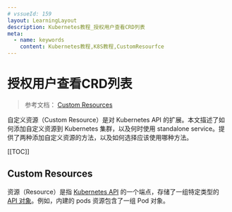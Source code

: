 ```yaml
---
# vssueId: 159
layout: LearningLayout
description: Kubernetes教程_授权用户查看CRD列表
meta:
  - name: keywords
    content: Kubernetes教程,K8S教程,CustomResourfce
---
```


# 授权用户查看CRD列表

<AdSenseTitle>

> 参考文档： [Custom Resources](https://kubernetes.io/docs/concepts/extend-kubernetes/api-extension/custom-resources/)

自定义资源（Custom Resource）是对 Kubernetes API 的扩展。本文描述了如何添加自定义资源到 Kubernetes 集群，以及何时使用 standalone service。提供了两种添加自定义资源的方法，以及如何选择应该使用哪种方法。

[[TOC]]

</AdSenseTitle>

## Custom Resources

资源（Resource）是指 [Kubernetes API](https://kubernetes.io/docs/reference/using-api/api-overview/) 的一个端点，存储了一组特定类型的 [API 对象](/learning/k8s-intermediate/obj/k8s-object.html)。例如，内建的 pods 资源包含了一组 Pod 对象。
